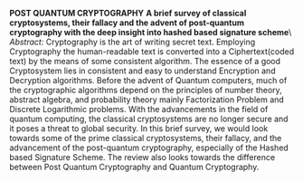 **POST QUANTUM CRYPTOGRAPHY** 
**A brief survey of classical cryptosystems, their fallacy and the advent of post-quantum cryptography with the deep insight into hashed based signature scheme**\\
*Abstract:*
Cryptography is the art of writing secret text. Employing Cryptography the human-readable text is converted into a Ciphertext(coded text) by the means of some consistent algorithm. The essence of a good Cryptosystem lies in consistent and easy to understand Encryption and Decryption algorithms. Before the advent of Quantum computers, much of the cryptographic algorithms depend on the principles of number theory, abstract algebra, and probability theory mainly Factorization Problem and Discrete Logarithmic problems. With the advancements in the field of quantum computing, the classical cryptosystems are no longer secure and it poses a threat to global security. In this brief survey, we would look towards some of the prime classical cryptosystems, their fallacy, and the advancement of the post-quantum cryptography, especially of the Hashed based Signature Scheme. The review also looks towards the difference between Post Quantum Cryptography and Quantum Cryptography.

